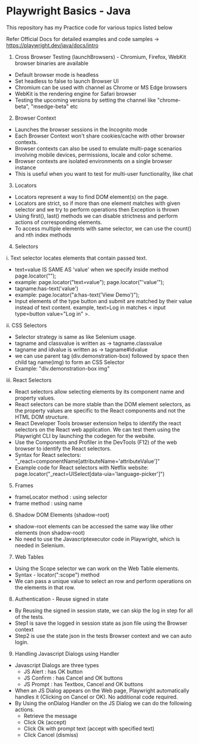 # Playwright Basics - Java
This repository has my Practice code for various topics listed below

Refer Official Docs for detailed examples and code samples -> https://playwright.dev/java/docs/intro

1. Cross Browser Testing (launchBrowsers) - Chromium, Firefox, WebKit browser binaries are available
 - Default browser mode is headless
 - Set headless to false to launch Browser UI
 - Chromium can be used with channel as Chrome or MS Edge browsers
 - WebKit is the rendering engine for Safari browser
 - Testing the upcoming versions by setting the channel like "chrome-beta", "msedge-beta" etc

2. Browser Context
 - Launches the browser sessions in the Incognito mode
 - Each Browser Context won't share cookies/cache with other browser contexts.
 - Browser contexts can also be used to emulate multi-page scenarios involving mobile devices, permissions, locale and color scheme.
 - Browser contexts are isolated environments on a single browser instance
 - This is useful when you want to test for multi-user functionality, like chat
 
3. Locators
 - Locators represent a way to find DOM element(s) on the page.
 - Locators are strict, so if more than one element matches with given selector and we try to perform operations then Exception is thrown
 - Using first(), last() methods we can disable strictness and perform actions of corresponding elements.
 - To access multiple elements with same selector, we can use the count() and nth index methods
 
4. Selectors
 
 i. Text selector locates elements that contain passed text.
 - text=value IS SAME AS 'value' when we specify inside method page.locator("");
 - example: page.locator("text=value"); page.locator("'value'");
 - tagname:has-text('value')
 - example: page.locator("a:has-text('View Demo')");
 - Input elements of the type button and submit are matched by their value instead of text content. 
      example, text=Log in matches < input type=button value="Log in" >.
 			
 ii. CSS Selectors
 - Selector strategy is same as like Selenium usage.
 - tagname and classvalue is written as -> tagname.classvalue
 - tagname and idvalue is written as -> tagname#idvalue
 - we can use parent tag (div.demonstration-box) followed by space then child tag name(img) to form an CSS Selector
 - Example: "div.demonstration-box img"
   
 iii. React Selectors
 - React selectors allow selecting elements by its component name and property values.
 - React selectors can be more stable than the DOM element selectors, as the property values are specific to the React components and not the HTML DOM structure.
 - React Developer Tools browser extension helps to identify the react selectors on the React web application. We can test them using the Playwright CLI by launching the codegen for the website.
 - Use the Components and Profiler in the DevTools (F12) of the web browser to identify the React selectors.
 - Syntax for React selectors: "_react=componentName[attributeName='attributeValue']"
 - Example code for React selectors with Netflix website: page.locator("_react=UISelect[data-uia='language-picker']")

5. Frames
 - frameLocator method : using selector
 - frame method : using name

6. Shadow DOM Elements (shadow-root)
 - shadow-root elements can be accessed the same way like other elements (non shadow-root)
 - No need to use the Javascriptexecutor code in Playwright, which is needed in Selenium.

7. Web Tables
 - Using the Scope selector we can work on the Web Table elements.
 - Syntax - locator(":scope") method
 - We can pass a unique value to select an row and perform operations on the elements in that row.

8. Authentication - Reuse signed in state
 - By Reusing the signed in session state, we can skip the log in step for all of the tests.
 - Step1 is save the logged in session state as json file using the Browser context
 - Step2 is use the state json in the tests Browser context and we can auto login.

9. Handling Javascript Dialogs using Handler
 - Javascript Dialogs are three types
   - JS Alert : has OK button
   - JS Confirm : has Cancel and OK buttons
   - JS Prompt : has Textbox, Cancel and OK buttons
 - When an JS Dialog appears on the Web page, Playwright automatically handles it (Clicking on Cancel or OK). No additional code required.
 - By Using the onDialog Handler on the JS Dialog we can do the following actions.
	  - Retrieve the message 
	  - Click Ok (accept)
	  - Click Ok with prompt text (accept with specified text)
	  - Click Cancel (dismiss)
